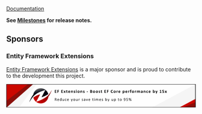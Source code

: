 [Documentation](https://github.com/VerifyTests/Verify.NodaTime)

<!-- emptyInclude: intro. path: /docs/intro.include.md -->

**See [Milestones](https://github.com/VerifyTests/Verify.NodaTime/milestones?state=closed) for release notes.**


## Sponsors


### Entity Framework Extensions<!-- include: zzz. path: /docs/zzz.include.md -->

[Entity Framework Extensions](https://entityframework-extensions.net/?utm_source=simoncropp&utm_medium=Verify.NodaTime) is a major sponsor and is proud to contribute to the development this project.

[![Entity Framework Extensions](https://raw.githubusercontent.com/VerifyTests/Verify.NodaTime/refs/heads/main/docs/zzz.png)](https://entityframework-extensions.net/?utm_source=simoncropp&utm_medium=Verify.NodaTime)<!-- endInclude -->
